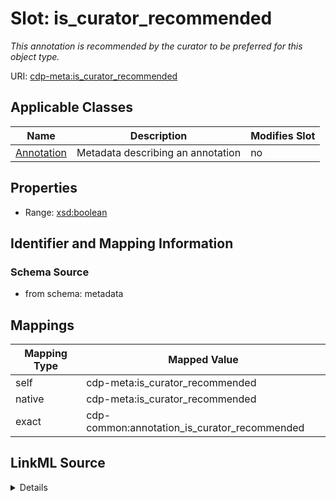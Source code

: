 

# Slot: is_curator_recommended


_This annotation is recommended by the curator to be preferred for this object type._



URI: [cdp-meta:is_curator_recommended](metadatais_curator_recommended)



<!-- no inheritance hierarchy -->





## Applicable Classes

| Name | Description | Modifies Slot |
| --- | --- | --- |
| [Annotation](Annotation.md) | Metadata describing an annotation |  no  |







## Properties

* Range: [xsd:boolean](http://www.w3.org/2001/XMLSchema#boolean)





## Identifier and Mapping Information







### Schema Source


* from schema: metadata




## Mappings

| Mapping Type | Mapped Value |
| ---  | ---  |
| self | cdp-meta:is_curator_recommended |
| native | cdp-meta:is_curator_recommended |
| exact | cdp-common:annotation_is_curator_recommended |




## LinkML Source

<details>
```yaml
name: is_curator_recommended
description: This annotation is recommended by the curator to be preferred for this
  object type.
from_schema: metadata
exact_mappings:
- cdp-common:annotation_is_curator_recommended
rank: 1000
alias: is_curator_recommended
owner: Annotation
domain_of:
- Annotation
range: boolean
inlined: true
inlined_as_list: true

```
</details>
